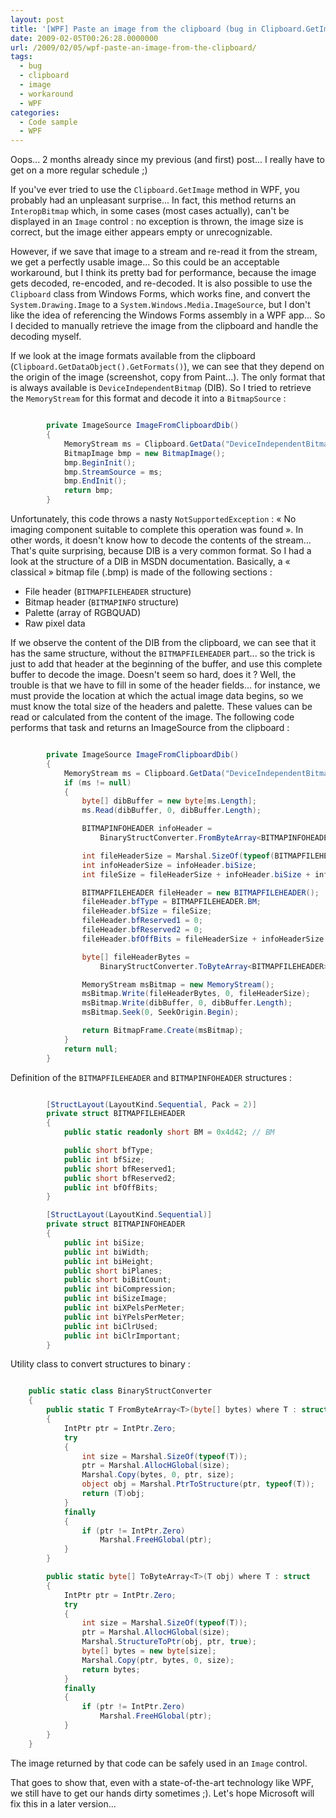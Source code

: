 ```yaml
---
layout: post
title: '[WPF] Paste an image from the clipboard (bug in Clipboard.GetImage)'
date: 2009-02-05T00:26:28.0000000
url: /2009/02/05/wpf-paste-an-image-from-the-clipboard/
tags:
  - bug
  - clipboard
  - image
  - workaround
  - WPF
categories:
  - Code sample
  - WPF
---
```



Oops... 2 months already since my previous (and first) post... I really have to get on a more regular schedule ;)

If you've ever tried to use the `Clipboard.GetImage` method in WPF, you probably had an unpleasant surprise... In fact, this method returns an `InteropBitmap` which, in some cases (most cases actually), can't be displayed in an `Image` control : no exception is thrown, the image size is correct, but the image either appears empty or unrecognizable.

However, if we save that image to a stream and re-read it from the stream, we get a perfectly usable image... So this could be an acceptable workaround, but I think its pretty bad for performance, because the image gets decoded, re-encoded, and re-decoded. It is also possible to use the `Clipboard` class from Windows Forms, which works fine, and convert the `System.Drawing.Image` to a `System.Windows.Media.ImageSource`, but I don't like the idea of referencing the Windows Forms assembly in a WPF app... So I decided to manually retrieve the image from the clipboard and handle the decoding myself.

If we look at the image formats available from the clipboard (`Clipboard.GetDataObject().GetFormats()`), we can see that they depend on the origin of the image (screenshot, copy from Paint...). The only format that is always available is `DeviceIndependentBitmap` (DIB). So I tried to retrieve the `MemoryStream` for this format and decode it into a `BitmapSource` :

```csharp

        private ImageSource ImageFromClipboardDib()
        {
            MemoryStream ms = Clipboard.GetData("DeviceIndependentBitmap") as MemoryStream;
            BitmapImage bmp = new BitmapImage();
            bmp.BeginInit();
            bmp.StreamSource = ms;
            bmp.EndInit();
            return bmp;
        }
```

Unfortunately, this code throws a nasty `NotSupportedException` : « No imaging component suitable to complete this operation was found ». In other words, it doesn't know how to decode the contents of the stream... That's quite surprising, because DIB is a very common format. So I had a look at the structure of a DIB in MSDN documentation. Basically, a « classical » bitmap file (.bmp) is made of the following sections :

- File header (`BITMAPFILEHEADER` structure)
- Bitmap header (`BITMAPINFO` structure)
- Palette (array of RGBQUAD)
- Raw pixel data


If we observe the content of the DIB from the clipboard, we can see that it has the same structure, without the `BITMAPFILEHEADER` part... so the trick is just to add that header at the beginning of the buffer, and use this complete buffer to decode the image. Doesn't seem so hard, does it ? Well, the trouble is that we have to fill in some of the header fields... for instance, we must provide the location at which the actual image data begins, so we must know the total size of the headers and palette. These values can be read or calculated from the content of the image. The following code performs that task and returns an ImageSource from the clipboard :

```csharp

        private ImageSource ImageFromClipboardDib()
        {
            MemoryStream ms = Clipboard.GetData("DeviceIndependentBitmap") as MemoryStream;
            if (ms != null)
            {
                byte[] dibBuffer = new byte[ms.Length];
                ms.Read(dibBuffer, 0, dibBuffer.Length);

                BITMAPINFOHEADER infoHeader =
                    BinaryStructConverter.FromByteArray<BITMAPINFOHEADER>(dibBuffer);

                int fileHeaderSize = Marshal.SizeOf(typeof(BITMAPFILEHEADER));
                int infoHeaderSize = infoHeader.biSize;
                int fileSize = fileHeaderSize + infoHeader.biSize + infoHeader.biSizeImage;

                BITMAPFILEHEADER fileHeader = new BITMAPFILEHEADER();
                fileHeader.bfType = BITMAPFILEHEADER.BM;
                fileHeader.bfSize = fileSize;
                fileHeader.bfReserved1 = 0;
                fileHeader.bfReserved2 = 0;
                fileHeader.bfOffBits = fileHeaderSize + infoHeaderSize + infoHeader.biClrUsed * 4;

                byte[] fileHeaderBytes =
                    BinaryStructConverter.ToByteArray<BITMAPFILEHEADER>(fileHeader);

                MemoryStream msBitmap = new MemoryStream();
                msBitmap.Write(fileHeaderBytes, 0, fileHeaderSize);
                msBitmap.Write(dibBuffer, 0, dibBuffer.Length);
                msBitmap.Seek(0, SeekOrigin.Begin);

                return BitmapFrame.Create(msBitmap);
            }
            return null;
        }
```

Definition of the `BITMAPFILEHEADER` and `BITMAPINFOHEADER` structures :

```csharp

        [StructLayout(LayoutKind.Sequential, Pack = 2)]
        private struct BITMAPFILEHEADER
        {
            public static readonly short BM = 0x4d42; // BM

            public short bfType;
            public int bfSize;
            public short bfReserved1;
            public short bfReserved2;
            public int bfOffBits;
        }

        [StructLayout(LayoutKind.Sequential)]
        private struct BITMAPINFOHEADER
        {
            public int biSize;
            public int biWidth;
            public int biHeight;
            public short biPlanes;
            public short biBitCount;
            public int biCompression;
            public int biSizeImage;
            public int biXPelsPerMeter;
            public int biYPelsPerMeter;
            public int biClrUsed;
            public int biClrImportant;
        }
```

Utility class to convert structures to binary :

```csharp

    public static class BinaryStructConverter
    {
        public static T FromByteArray<T>(byte[] bytes) where T : struct
        {
            IntPtr ptr = IntPtr.Zero;
            try
            {
                int size = Marshal.SizeOf(typeof(T));
                ptr = Marshal.AllocHGlobal(size);
                Marshal.Copy(bytes, 0, ptr, size);
                object obj = Marshal.PtrToStructure(ptr, typeof(T));
                return (T)obj;
            }
            finally
            {
                if (ptr != IntPtr.Zero)
                    Marshal.FreeHGlobal(ptr);
            }
        }

        public static byte[] ToByteArray<T>(T obj) where T : struct
        {
            IntPtr ptr = IntPtr.Zero;
            try
            {
                int size = Marshal.SizeOf(typeof(T));
                ptr = Marshal.AllocHGlobal(size);
                Marshal.StructureToPtr(obj, ptr, true);
                byte[] bytes = new byte[size];
                Marshal.Copy(ptr, bytes, 0, size);
                return bytes;
            }
            finally
            {
                if (ptr != IntPtr.Zero)
                    Marshal.FreeHGlobal(ptr);
            }
        }
    }
```

The image returned by that code can be safely used in an `Image` control.

That goes to show that, even with a state-of-the-art technology like WPF, we still have to get our hands dirty sometimes ;). Let's hope Microsoft will fix this in a later version...

